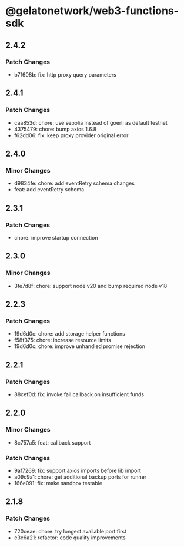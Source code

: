 # @gelatonetwork/web3-functions-sdk

## 2.4.2

### Patch Changes

- b7f608b: fix: http proxy query parameters

## 2.4.1

### Patch Changes

- caa853d: chore: use sepolia instead of goerli as default testnet
- 4375479: chore: bump axios 1.6.8
- f62dd06: fix: keep proxy provider original error

## 2.4.0

### Minor Changes

- d9834fe: chore: add eventRetry schema changes
- feat: add eventRetry schema

## 2.3.1

### Patch Changes

- chore: improve startup connection

## 2.3.0

### Minor Changes

- 3fe7d8f: chore: support node v20 and bump required node v18

## 2.2.3

### Patch Changes

- 19d6d0c: chore: add storage helper functions
- f58f375: chore: increase resource limits
- 19d6d0c: chore: improve unhandled promise rejection

## 2.2.1

### Patch Changes

- 88cef0d: fix: invoke fail callback on insufficient funds

## 2.2.0

### Minor Changes

- 8c757a5: feat: callback support

### Patch Changes

- 9af7269: fix: support axios imports before lib import
- a09c9a1: chore: get additional backup ports for runner
- 166e091: fix: make sandbox testable

## 2.1.8

### Patch Changes

- 720ceae: chore: try longest available port first
- e3c6a21: refactor: code quality improvements
